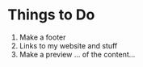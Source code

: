 # Things to Do

1. Make a footer
2. Links to my website and stuff
3. Make a preview ... of the content...


